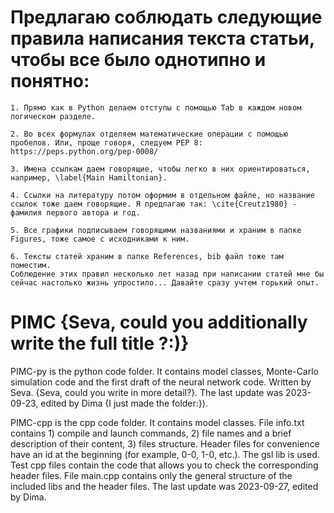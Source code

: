 # Предлагаю соблюдать следующие правила написания текста статьи, чтобы все было однотипно и понятно:
```
1. Прямо как в Python делаем отступы с помощью Tab в каждом новом логическом разделе.
```
```
2. Во всех формулах отделяем математические операции с помощью пробелов. Или, проще говоря, следуем PEP 8: https://peps.python.org/pep-0008/
```
```
3. Имена ссылкам даем говорящие, чтобы легко в них ориентироваться, например, \label{Main Hamiltonian}.
```
```
4. Ссылки на литературу потом оформим в отдельном файле, но название ссылок тоже даем говорящие. Я предлагаю так: \cite{Creutz1980} - фамилия первого автора и год.
```
```
5. Все графики подписываем говорящими названиями и храним в папке Figures, тоже самое с исходниками к ним.
```
```
6. Тексты статей храним в папке References, bib файл тоже там поместим.
Соблюдение этих правил несколько лет назад при написании статей мне бы сейчас настолько жизнь упростило... Давайте сразу учтем горький опыт.
```


# PIMC {Seva, could you additionally write the full title ?:)}

PIMC-py is the python code folder. It contains model classes, Monte-Carlo simulation code and the first draft of the neural network code. Written by Seva. {Seva, could you write in more detail?}. The last update was 2023-09-23, edited by Dima {I just made the folder:}). 

PIMC-cpp is the cpp code folder. It contains model classes. File info.txt contains 1) compile and launch commands, 2) file names and a brief description of their content, 3) files structure. Header files for convenience have an id at the beginning (for example, 0-0, 1-0, etc.). The gsl lib is used. Test cpp files contain the code that allows you to check the corresponding header files. File main.cpp contains only the general structure of the included libs and the header files. The last update was 2023-09-27, edited by Dima.

